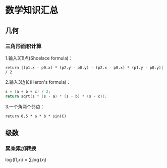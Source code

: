 # 数学知识汇总

## 几何

### 三角形面积计算

1.输入3顶点(Shoelace formula)：

`return |(p1.x - p0.x) * (p2.y - p0.y) - (p2.x - p0.x) * (p1.y - p0.y)| / 2`

2.输入3边长(Heron's formula)：

``` c
s = (a + b + c) / 2;
return sqrt(s * (s - a) * (s - b) * (s - c));
```

3.一个角两个邻边：

`return 0.5 * a * b * sin(C)`

## 级数

### 累乘累加转换

$\log(\prod_i x_i)=\sum_i \log(x_i)$
